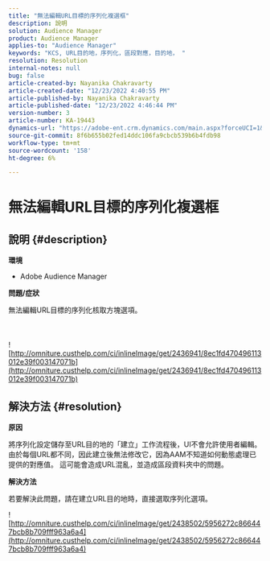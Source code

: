 ```yaml
---
title: "無法編輯URL目標的序列化複選框"
description: 說明
solution: Audience Manager
product: Audience Manager
applies-to: "Audience Manager"
keywords: "KCS, URL目的地，序列化，區段對應，目的地， "
resolution: Resolution
internal-notes: null
bug: false
article-created-by: Nayanika Chakravarty
article-created-date: "12/23/2022 4:40:55 PM"
article-published-by: Nayanika Chakravarty
article-published-date: "12/23/2022 4:46:44 PM"
version-number: 3
article-number: KA-19443
dynamics-url: "https://adobe-ent.crm.dynamics.com/main.aspx?forceUCI=1&pagetype=entityrecord&etn=knowledgearticle&id=d8bcf08b-e082-ed11-81ac-6045bd006079"
source-git-commit: 8f6b655b02fed14ddc106fa9cbcb539b6b4fdb98
workflow-type: tm+mt
source-wordcount: '158'
ht-degree: 6%

---
```


# 無法編輯URL目標的序列化複選框

## 說明 {#description}


<b>環境</b>

- Adobe Audience Manager

<b>問題/症狀</b>

無法編輯URL目標的序列化核取方塊選項。
<br><br> <br><br>![http://omniture.custhelp.com/ci/inlineImage/get/2436941/8ec1fd470496113012e39f003147071b](http://omniture.custhelp.com/ci/inlineImage/get/2436941/8ec1fd470496113012e39f003147071b)

## 解決方法 {#resolution}


<b>原因</b>

將序列化設定儲存至URL目的地的「建立」工作流程後，UI不會允許使用者編輯。 由於每個URL都不同，因此建立後無法修改它，因為AAM不知道如何動態處理已提供的對應值。 這可能會造成URL混亂，並造成區段資料夾中的問題。

<b>解決方法</b>

若要解決此問題，請在建立URL目的地時，直接選取序列化選項。

![http://omniture.custhelp.com/ci/inlineImage/get/2438502/5956272c866447bcb8b709fff963a6a4](http://omniture.custhelp.com/ci/inlineImage/get/2438502/5956272c866447bcb8b709fff963a6a4)


